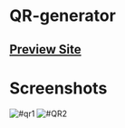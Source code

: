# QR-generator

## [Preview Site](https://suba-shini7.github.io/QR-generator/)

# Screenshots
![#qr1](https://user-images.githubusercontent.com/125429575/221208324-d8597861-d65a-4733-885a-7946b94add78.PNG)
![#QR2](https://user-images.githubusercontent.com/125429575/221208371-942439bc-e5f1-43c6-b527-72175c99f26f.PNG)
